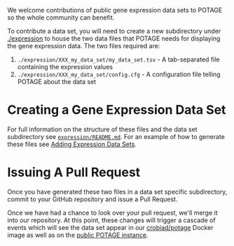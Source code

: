 We welcome contributions of public gene expression data sets to POTAGE so the whole community can benefit.

To contribute a data set, you will need to create a new subdirectory under [./expression](./expression)
to house the two data files that POTAGE needs for displaying the gene expression data. The two files required are:

  1. `./expression/XXX_my_data_set/my_data_set.tsv` - A tab-separated file containing the expression values
  2. `./expression/XXX_my_data_set/config.cfg` - A configuration file telling POTAGE about the data set

# Creating a Gene Expression Data Set

For full information on the structure of these files and the data set subdirectory see
[`expression/README.md`](./expression/README.md). For an example of how to generate these files see
[Adding Expression Data Sets](https://github.com/CroBiAd/potage_data#adding-expression-data-sets).

# Issuing A Pull Request

Once you have generated these two files in a data set specific subdirectory, commit to your GitHub repository and
issue a Pull Request.

Once we have had a chance to look over your pull request, we'll merge it into our repository.
At this point, these changes will trigger a cascade of events which will see the data set appear in our
[crobiad/potage](https://hub.docker.com/r/crobiad/potage/) Docker image as well as on the
[public POTAGE instance](http://crobiad.agwine.adelaide.edu.au/potage).
